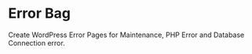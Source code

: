 # Error Bag

 Create WordPress Error Pages for Maintenance, PHP Error and Database Connection error.

